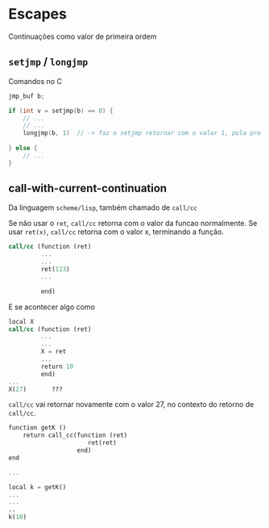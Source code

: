 # Escapes

Continuações como valor de primeira ordem

## `setjmp` / `longjmp`

Comandos no C

```c
jmp_buf b;

if (int v = setjmp(b) == 0) {
    // ...
    // ...
    longjmp(b, 1)  // -> faz o setjmp retornar com o valor 1, pula pro else
    
} else {
    // ...
}
```

## call-with-current-continuation

Da linguagem `scheme/lisp`, também chamado de `call/cc`

Se não usar o `ret`, `call/cc` retorna com o valor da funcao normalmente.
Se usar `ret(x)`, `call/cc` retorna com o valor x, terminando a função. 

```scheme
call/cc (function (ret)
         ...
         ...
         ret(123)
         ...

         end)
```

E se acontecer algo como

```scheme
local X
call/cc (function (ret)
         ...
         ...
         X = ret
         ...
         return 10
         end)
...
X(27)       ???
```

`call/cc` vai retornar novamente com o valor 27, no contexto do retorno de `call/cc`.


```scheme
function getK ()
    return call_cc(function (ret)
                      ret(ret)
                   end)
end

...

local k = getK()
...
...
..
k(10)
```